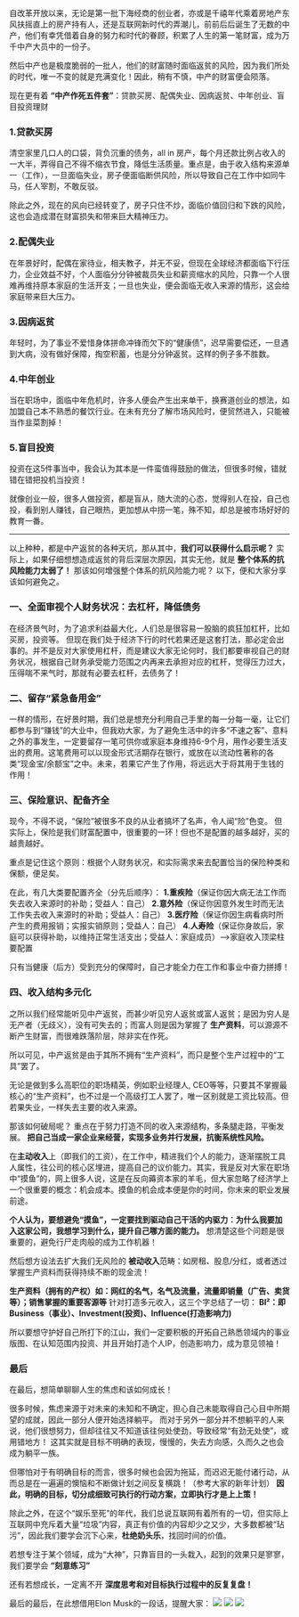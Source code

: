 自改革开放以来，无论是第一批下海经商的创业者，亦或是千禧年代乘着房地产东风扶摇直上的房产持有人，还是互联网新时代的弄潮儿，前前后后诞生了无数的中产，他们有幸凭借着自身的努力和时代的眷顾，积累了人生的第一笔财富，成为万千中产大员中的一份子。

然后中产也是极度脆弱的一批人，他们的财富随时面临返贫的风险，因为我们所处的时代，唯一不变的就是充满变化！因此，稍有不慎，中产的财富便会陨落。

现在更有着 **“中产作死五件套”**：贷款买房、配偶失业、因病返贫、中年创业、盲目投资理财

### 1.贷款买房

清空家里几口人的口袋，背负沉重的债务，all in 房产，每个月还款比例占收入的一大半，弄得自己不得不缩衣节食，降低生活质量。重点是，由于收入结构来源单一（工作），一旦面临失业，房子便面临断供风险，所以导致自己在工作中如同牛马，任人宰割，不敢反驳。

除此之外，现在的风向已经转变了，房子只住不炒，面临价值回归和下跌的风险，这也会造成潜在财富损失和带来巨大精神压力。

### 2.配偶失业

在年景好时，配偶在家待业，相夫教子，并无不妥，但现在全球经济都面临下行压力，企业效益不好，个人面临分分钟被裁员失业和薪资缩水的风险，只靠一个人很难再维持原本家庭的生活开支；一旦也失业，便会面临无收入来源的情形，这会给家庭带来巨大压力。

### 3.因病返贫

年轻时，为了事业不爱惜身体拼命冲锋而欠下的“健康债”，迟早需要偿还，一旦遇到大病，没有做好保障，掏空积蓄，也是分分钟返贫。这样的例子多不胜数。

### 4.中年创业

当在职场中，面临中年危机时，许多人便会产生出来单干，换赛道创业的想法，如加盟自己本不熟悉的餐饮行业。在未有充分了解市场风险时，便贸然进入，只能被当作韭菜割掉！

### 5.盲目投资

投资在这5件事当中，我会认为其本是一件蛮值得鼓励的做法，但很多时候，错就错在错把投机当投资！

就像创业一般，很多人做投资，都是盲从，随大流的心态，觉得别人在投，自己也投，看到别人赚钱，自己眼热，更加想从中捞一笔，殊不知，却总是被市场好好的教育一番。

--- 
以上种种，都是中产返贫的各种天坑，那从其中，**我们可以获得什么启示呢？**
实际上，如果仔细想想造成返贫的背后深层次原因，其实无他，就是 **整个体系的抗风险能力太弱了！** 
那该如何增强整个体系的抗风险能力呢？
以下，便和大家分享该如何避免之。

### 一、全面审视个人财务状况：去杠杆，降低债务

在经济景气时，为了追求利益最大化，人们总是很容易一股脑的疯狂加杠杆，比如买房，投资等。
但现在我们处于经济下行的时代若果还是这套打法，那必定会出事的。并不是反对大家使用杠杆，而是建议大家无论何时，我们都要审视自己的财务状况，根据自己财务承受能力范围之内再来去承担对应的杠杆，觉得压力过大，压得喘不来气时，那就有必要去杠杆，去债务了！

### 二、留存“紧急备用金”

一样的情形，在好景时期，我们总是想充分利用自己手里的每一分每一毫，让它们都参与到“赚钱”的大业中，但我劝大家，为了避免生活中的许多“不速之客”、意料之外的事发生，一定要留存一笔可供你或家庭本身维持6-9个月，用作必要生活支出的费用。这笔费用可以以现金形式活期存在银行，或放在以流动性著称的各类“现金宝/余额宝”之中。未来，若果它产生了作用，将远远大于将其用于生钱的作用！

### 三、保险意识、配备齐全

现今，不得不说，“保险”被很多不良的从业者搞坏了名声，令人闻“险”色变。
但实际上，保险是我们财富配置中，很重要的一环！但也不是配置的越多越好，买的越贵越好。

重点是记住这个原则：根据个人财务状况，和实际需求来去配置恰当的保险种类和保额，便足矣。

在此，有几大类要配置齐全（分先后顺序）：
**1.重疾险**（保证你因大病无法工作而失去收入来源时的补助；受益人：自己）
**2.意外险**（保证你因意外发生时而无法工作失去收入来源时的补助；受益人：自己）
**3.医疗险**（保证你因生病看病时所产生的费用报销；实报实销原则；受益人：自己）
**4.人寿险**（保证你身故后，家庭可以获得补助，以维持正常生活支出；受益人：家庭成员）-->家庭收入顶梁柱要配置

只有当健康（后方）受到充分的保障时，自己才能全力在工作和事业中奋力拼搏！

### 四、收入结构多元化

之所以我们经常能听见中产返贫，而甚少听见穷人返贫或富人返贫；是因为穷人是无产者（无歧义），没有可失去的；而富人则是因为掌握了 **生产资料**，可以源源不断产生财富，而很难跌落阶层，除非实在作死。

所以可见，中产返贫是由于其所不拥有“生产资料”，而只是整个生产过程中的“工具”罢了。

无论是做到多么高职位的职场精英，例如职业经理人, CEO等等，只要其不掌握最核心的“生产资料”，也不过是一个高级打工人罢了，唯一区别就是工资比较高。但若果失业，一样失去主要的收入来源。

那该如何破局呢？ 
重点在于努力打造不同的收入来源结构，多条腿走路，平衡发展。
**把自己当成一家企业来经营，实现多业务并行发展，抗衡系统性风险。**

在**主动收入**上（即我们的工资），在工作中，精进我们个人的能力，逐渐摆脱工具人属性，往公司的核心区埋进，提高自己的议价能力。其实，我是反对大家在职场中“摸鱼”的，网上很多人说，这是在反向薅资本家的羊毛，但大家忽略了经济学上一个很重要的概念：机会成本。摸鱼的机会成本便是你的时间，你未来的职业发展前途。

**个人认为，要想避免“摸鱼”，一定要找到驱动自己干活的内驱力：为什么我要加入这家公司，我想学习到什么，提升自己哪方面的能力。** 想清楚这些个问题是很重要的，避免行尸走肉般的成为工作机器！

然后想方设法去扩大我们无风险的 **被动收入**范畴：如房租、股息/分红，或者透过掌握生产资料而获得持续不断的现金流！

**生产资料（拥有的产权）如：网红的名气，名气及流量，流量即销量（广告、卖货等）；销售掌握的重要客源等**
针对打造多元收入，这三个字总结了一切： **BI²：即Business（事业）、Investment(投资)、Influence(打造影响力)**

所以要想守护好自己所打下的江山，我们一定要积极的开拓自己熟悉领域内的事业版图、在认知范围内投资、并且开始打造个人IP，创造影响力，成为意见领袖！

### 最后

在最后，想简单聊聊人生的焦虑和该如何成长！

很多时候，焦虑来源于对未来的未知和不确定，担心自己未能取得自己心目中所期望的成就，因此一部分人便开始选择躺平。
而对于另外一部分并不想躺平的人来说，他们很想努力，但却往往又不知道该往何处使劲，导致经常“有劲无处使”，或用错地方！
这其实就是目标不明确的表现，慢慢的，失去方向感，久而久之也会成为躺平一族。

但哪怕对于有明确目标的而言，很多时候也会因为拖延，而迟迟无能付诸行动，从而总是在一遍遍的懊恼和不断做计划之间反复横跳！（参考大家的新年计划）
**因此，明确的目标，切分成细致可执行的行动方案，立即执行才是上上策！**

除此之外，在这个“娱乐至死”的年代，我们总说互联网有着所有的一切，但实际上互联网中充斥着大量“垃圾”内容，真正有价值的内容却少之又少，大多数都被“玷污”，因此我们要学会沉下心来，**杜绝奶头乐**，找回时间的价值。

若想专注于某个领域，成为“大神”，只靠盲目的一头栽入，起到的效果只是寥寥，我们要学会 **“刻意练习”**

还有若想成长，一定离不开 **深度思考和对目标执行过程中的反复复盘！**

最后的最后，在此想借用Elon Musk的一段话，提醒大家：
![](https://github.com/ChanForWang/ChanForWang.github.io/assets/52204491/1e140af0-6884-4d04-bfbf-3905a44c5fdc)
![](https://github.com/ChanForWang/ChanForWang.github.io/assets/52204491/077bfbf5-b7db-4a84-bb7e-ce19b4c5a694)
![](https://github.com/ChanForWang/ChanForWang.github.io/assets/52204491/50c61782-2a66-44fb-a954-292b361225a8)



